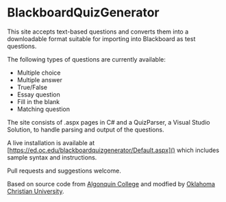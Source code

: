 # BlackboardQuizGenerator

This site accepts text-based questions and converts them into a downloadable format suitable for importing 
into Blackboard as test questions.

The following types of questions are currently available:

* Multiple choice
* Multiple answer
* True/False
* Essay question
* Fill in the blank
* Matching question

The site consists of .aspx pages in C# and a QuizParser, a Visual Studio Solution, to handle parsing and output 
of the questions.

A live installation is available at [https://ed.oc.edu/blackboardquizgenerator/Default.aspx]() which includes 
sample syntax and instructions.

Pull requests and suggestions welcome. 

Based on source code from [Algonquin College](http://algonquincollege.com) and modfied by 
[Oklahoma Christian University](http://oc.edu).

